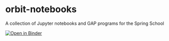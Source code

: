 # orbit-notebooks
A collection of Jupyter notebooks and GAP programs for the Spring School

[![Open in Binder](https://mybinder.org/badge_logo.svg)](https://mybinder.org/v2/gh/gpfeiffer/orbit-notebooks/main)

